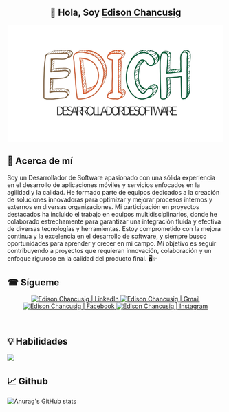 <h2 align="center">
👋 Hola, Soy <a href="https://edisonchancusig.vercel.app/" target="_blank" rel="noreferrer">Edison Chancusig</a> 
</h2>
<p align="center">
  <a href="#" target="_blank" rel="noreferrer"><img src="logo.png" alt="my banner"></a>
</p>

## 🚀 Acerca de mí

<p>
Soy un Desarrollador de Software apasionado con una sólida experiencia en el desarrollo de aplicaciones móviles y servicios enfocados en la agilidad y la calidad. He formado parte de equipos dedicados a la creación de soluciones innovadoras para optimizar y mejorar procesos internos y externos en diversas organizaciones. Mi participación en proyectos destacados ha incluido el trabajo en equipos multidisciplinarios, donde he colaborado estrechamente para garantizar una integración fluida y efectiva de diversas tecnologías y herramientas. Estoy comprometido con la mejora continua y la excelencia en el desarrollo de software, y siempre busco oportunidades para aprender y crecer en mi campo. Mi objetivo es seguir contribuyendo a proyectos que requieran innovación, colaboración y un enfoque riguroso en la calidad del producto final. 🖥✨

</p>

## ☎ Sígueme

<p align="center">
  <a href="https://www.linkedin.com/in/edison-javier-chancusig-palacios-2417a4255">
    <img src="https://img.shields.io/badge/LinkedIn-%230A66C2.svg?style=for-the-badge&logo=linkedin&logoColor=white" alt="Edison Chancusig | LinkedIn"/>
  </a>
  <a href="mailto:edisonchancusig1997@gmail.com/">
    <img src="https://img.shields.io/badge/Gmail-D14836?style=for-the-badge&logo=gmail&logoColor=white" alt="Edison Chancusig | Gmail"/>
  </a>
  <a href="https://www.facebook.com/javier.chancusig.5/">
    <img src="https://img.shields.io/badge/Facebook-%231877F2.svg?style=for-the-badge&logo=Facebook&logoColor=white" alt="Edison Chancusig | Facebook"/>
  </a>
  <a href="https://www.instagram.com/edijavch/">
    <img src="https://img.shields.io/badge/Instagram-E4405F?style=for-the-badge&logo=instagram&logoColor=white" alt="Edison Chancusig | Instagram"/>
  </a>
</p>
<br>


## 💡 Habilidades

<div>
  <p align="">
      <img src="https://skillicons.dev/icons?i=python,java,javascript,angular,nodejs,react,gcp,mysql,firebase,postman,git&perline=10" />
    
  </p> 
 
</div>

## 📈 Github

![Anurag's GitHub stats](https://github-readme-stats.vercel.app/api?username=EdisonChancusig&show_icons=true&theme=dark)
